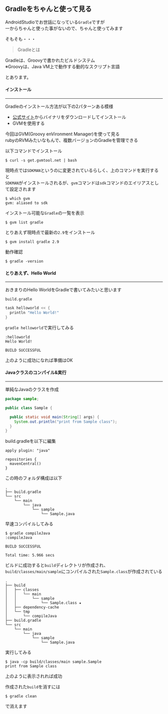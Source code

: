 ## Gradleをちゃんと使って見る

AndroidStudioでお世話になっている`Gradle`ですが<br />
一からちゃんと使った事がないので、ちゃんと使ってみます

そもそも・・・
> Gradleとは

Gradleは、Groovyで書かれたビルドシステム<br />
※Groovyは、Java VM上で動作する動的なスクリプト言語

とあります。

#### インストール
***

Gradleのインストール方法が以下の2パターンある模様

* [公式サイト](http://gradle.org)からバイナリをダウンロードしてインストール
* GVMを使用する

今回はGVM(Groovy enVironment Manager)を使って見る<br />
rubyのRVMみたいなもんで、複数バージョンのGradleを管理できる

以下コマンドでインストール
```
$ curl -s get.gvmtool.net | bash
```
現時点では`SDKMAN`というのに変更されているらしく、上のコマンドを実行すると<br />
`SDKMAN`がインストールされるが、`gvm`コマンドは`sdk`コマンドのエイリアスとして設定されます

```
$ which gvm
gvm: aliased to sdk
```

インストール可能な`Gradle`の一覧を表示
```
$ gvm list gradle
```

とりあえず現時点で最新の`2.9`をインストール
```
$ gvm install gradle 2.9
```

動作確認
```
$ gradle -version
```

#### とりあえず、Hello World
***

おきまりのHello WorldをGradleで書いてみたいと思います

`build.gradle`
```gradle
task helloworld << {
  println "Hello World!"
}
```

`gradle helloworld`で実行してみる
```
:helloworld
Hello World!

BUILD SUCCESSFUL
```
上のように成功になれば準備はOK

#### Javaクラスのコンパイル&実行
***

単純なJavaのクラスを作成
```java
package sample;

public class Sample {

  public static void main(String[] args) {
    System.out.println("print from Sample class");
  }
}
```

build.gradleを以下に編集
```
apply plugin: "java"

repositories {
  mavenCentral()
}
```

この時のフォルダ構成は以下
```
.
├── build.gradle
└── src
    └── main
        └── java
            └── sample
                └── Sample.java

```

早速コンパイルしてみる
```
$ gradle compileJava
:compileJava

BUILD SUCCESSFUL

Total time: 5.966 secs
```

ビルドに成功すると`build`ディレクトリが作成され、<br />
`build/classes/main/sample`にコンパイルされた`Sample.class`が作成されている
```
.
├── build
│   ├── classes
│   │   └── main
│   │       └── sample
│   │           └── Sample.class ★
│   ├── dependency-cache
│   └── tmp
│       └── compileJava
├── build.gradle
└── src
    └── main
        └── java
            └── sample
                └── Sample.java
```

実行してみる
```
$ java -cp build/classes/main sample.Sample
print from Sample class
```

上のように表示されれば成功

作成された`build`を消すには
```
$ gradle clean
```
で消えます
